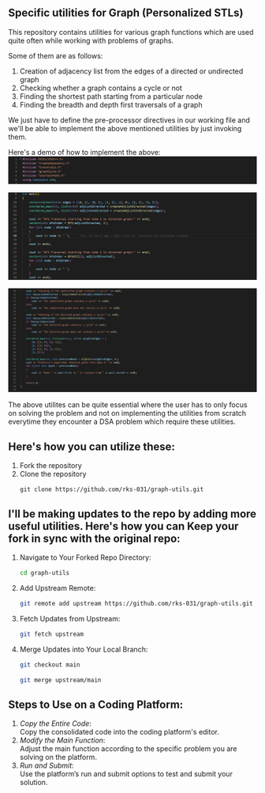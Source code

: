 ## Specific utilities for Graph (Personalized STLs)

This repository contains utilities for various graph functions which are used quite often while working with problems of graphs.

Some of them are as follows:

1. Creation of adjacency list from the edges of a directed or undirected graph
2. Checking whether a graph contains a cycle or not
3. Finding the shortest path starting from a particular node
4. Finding the breadth and depth first traversals of a graph

We just have to define the pre-processor directives in our working file and we'll be able to implement the above mentioned utilities by just invoking them.

Here's a demo of how to implement the above:
![header files](src/image.png)

![adjacency lists and traversals](src/image-1.png)

![cycle detection and shortest path](src/image-2.png)

The above utilites can be quite essential where the user has to only focus on solving the problem and not on implementing the utilities from scratch everytime they encounter a DSA problem which require these utilities.

## Here's how you can utilize these:

1. Fork the repository
2. Clone the repository
   ```-sh
   git clone https://github.com/rks-031/graph-utils.git
   ```

## I'll be making updates to the repo by adding more useful utilities. Here's how you can Keep your fork in sync with the original repo:

1. Navigate to Your Forked Repo Directory:
   ```sh
   cd graph-utils
   ```
2. Add Upstream Remote:
   ```sh
   git remote add upstream https://github.com/rks-031/graph-utils.git
   ```
3. Fetch Updates from Upstream:
   ```sh
   git fetch upstream
   ```
4. Merge Updates into Your Local Branch:
   ```sh
   git checkout main
   ```
   ```sh
   git merge upstream/main
   ```

## Steps to Use on a Coding Platform:

1. _Copy the Entire Code_: <br/>Copy the consolidated code into the coding platform's editor.
2. _Modify the Main Function_: <br/>Adjust the main function according to the specific problem you are solving on the platform.
3. _Run and Submit_: <br/>Use the platform’s run and submit options to test and submit your solution.
